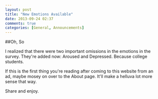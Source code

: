 ```yaml
---
layout: post
title: "New Emotions Available"
date: 2013-09-24 02:37
comments: true
categories: [General, Announcements]
---
```


##Oh, So

I realized that there were two important omissions in the emotions in the survey. They're added now: Aroused and Depressed. Because college students.

If this is the first thing you're reading after coming to this website from an ad, maybe mosey on over to the About page. It'll make a helluva lot more sense that way.

Share and enjoy.